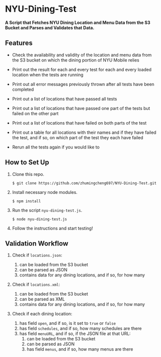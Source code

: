 # NYU-Dining-Test

**A Script that Fetches NYU Dining Location and Menu Data from the S3 Bucket and Parses and Validates that Data.**

## Features

- Check the availability and validity of the location and menu data from the S3 bucket on which the dining portion of NYU Mobile relies

- Print out the result for each and every test for each and every loaded location when the tests are running

- Print out all error messages previously thrown after all tests have been completed

- Print out a list of locations that have passed all tests

- Print out a list of locations that have passed one part of the tests but failed on the other part

- Print out a list of locations that have failed on both parts of the test

- Print out a table for all locations with their names and if they have failed the test, and if so, on which part of the test they each have failed

- Rerun all the tests again if you would like to

## How to Set Up

1. Clone this repo.
    ```
    $ git clone https://github.com/zhumingcheng697/NYU-Dining-Test.git
    ```
   
2. Install necessary node modules.
    ```
    $ npm install
    ```
   
3. Run the script `nyu-dining-test.js`.
    ```
    $ node nyu-dining-test.js
    ```
   
4. Follow the instructions and start testing!

## Validation Workflow

1. Check if `locations.json`:
    1. can be loaded from the S3 bucket
    2. can be parsed as JSON
    3. contains data for any dining locations, and if so, for how many
    
2. Check if `locations.xml`:
    1. can be loaded from the S3 bucket
    2. can be parsed as XML
    3. contains data for any dining locations, and if so, for how many
    
3. Check if each dining location:
    1. has field `open`, and if so, is it set to `true` or `false`
    2. has field `schedules`, and if so, how many schedules are there
    3. has field `menuURL`, and if so, if the JSON file at that URL:
        1. can be loaded from the S3 bucket
        2. can be parsed as JSON
        3. has field `menus`, and if so, how many menus are there